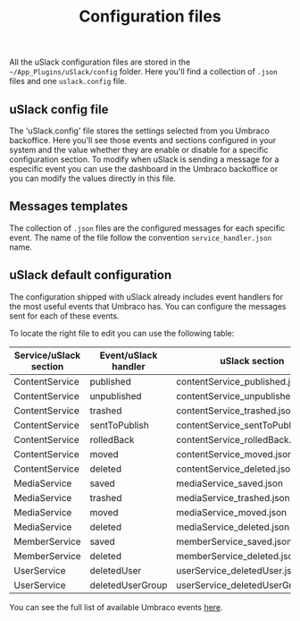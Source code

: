 ﻿---
title: Configuration files
permalink: /configuring/files/
---

All the uSlack configuration files are stored in the `~/App_Plugins/uSlack/config` folder. Here you'll find a collection of `.json` files and one `uslack.config` file.

## uSlack config file
The 'uSlack.config' file stores the settings selected from you Umbraco backoffice. Here you'll see those events and sections configured in your system and the value whether they are enable or disable for a specific configuration section.
To modify when uSlack is sending a message for a especific event you can use the dashboard in the Umbraco backoffice or you can modify the values directly in this file.

## Messages templates
The collection of `.json` files are the configured messages for each specific event. The name of the file follow the convention `service_handler.json` name.

## uSlack default configuration
The configuration shipped with uSlack already includes event handlers for the most useful events that Umbraco has. You can configure the messages sent for each of these events.

To locate the right file to edit you can use the following table:

| Service/uSlack section | Event/uSlack handler | uSlack section | uSlack handler | filename |
| --------| ----- | -------------- | -------------- | -------- |
| ContentService | published | contentService_published.json |
| ContentService | unpublished | contentService_unpublished.json |
| ContentService | trashed | contentService_trashed.json |
| ContentService | sentToPublish | contentService_sentToPublish.json |
| ContentService | rolledBack | contentService_rolledBack.json |
| ContentService | moved |  contentService_moved.json |
| ContentService | deleted | contentService_deleted.json |
| MediaService | saved | mediaService_saved.json |
| MediaService | trashed | mediaService_trashed.json |
| MediaService | moved |  mediaService_moved.json |
| MediaService | deleted | mediaService_deleted.json |
| MemberService | saved | memberService_saved.json |
| MemberService | deleted | memberService_deleted.json |
| UserService | deletedUser | userService_deletedUser.json |
| UserService | deletedUserGroup | userService_deletedUserGroup.json |

You can see the full list of available Umbraco events [here](https://our.umbraco.com/documentation/Reference/Events/).



